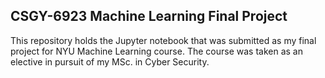 ## CSGY-6923 Machine Learning Final Project

This repository holds the Jupyter notebook that was submitted as my final project for NYU Machine Learning course. The course was taken as an elective in pursuit of my MSc. in Cyber Security.
